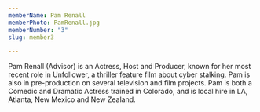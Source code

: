 ```yaml
---
memberName: Pam Renall
memberPhoto: PamRenall.jpg
memberNumber: "3"
slug: member3

---
```


Pam Renall (Advisor) is an Actress, Host and Producer, known for her most recent role in Unfollower, a thriller feature film about cyber stalking. Pam is also in pre-production on several television and film projects. Pam is both a Comedic and Dramatic Actress trained in Colorado, and is local hire in LA, Atlanta, New Mexico and New Zealand.